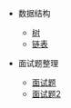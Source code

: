 - 数据结构

  - [树](others/ds/tree.md)
  - [链表](/java/threads.md)


- 面试题整理

  - [面试题](cdn.md)
  - [面试题2](embed-files.md)